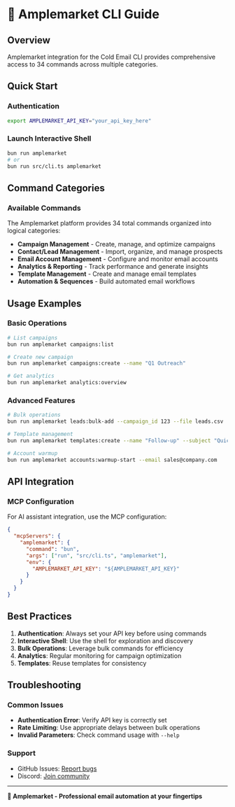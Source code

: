 # 💼 Amplemarket CLI Guide

## Overview
Amplemarket integration for the Cold Email CLI provides comprehensive access to 34 commands across multiple categories.

## Quick Start

### Authentication
```bash
export AMPLEMARKET_API_KEY="your_api_key_here"
```

### Launch Interactive Shell
```bash
bun run amplemarket
# or
bun run src/cli.ts amplemarket
```

## Command Categories

### Available Commands
The Amplemarket platform provides 34 total commands organized into logical categories:

- **Campaign Management** - Create, manage, and optimize campaigns
- **Contact/Lead Management** - Import, organize, and manage prospects
- **Email Account Management** - Configure and monitor email accounts
- **Analytics & Reporting** - Track performance and generate insights
- **Template Management** - Create and manage email templates
- **Automation & Sequences** - Build automated email workflows

## Usage Examples

### Basic Operations
```bash
# List campaigns
bun run amplemarket campaigns:list

# Create new campaign
bun run amplemarket campaigns:create --name "Q1 Outreach"

# Get analytics
bun run amplemarket analytics:overview
```

### Advanced Features
```bash
# Bulk operations
bun run amplemarket leads:bulk-add --campaign_id 123 --file leads.csv

# Template management
bun run amplemarket templates:create --name "Follow-up" --subject "Quick follow-up"

# Account warmup
bun run amplemarket accounts:warmup-start --email sales@company.com
```

## API Integration

### MCP Configuration
For AI assistant integration, use the MCP configuration:

```json
{
  "mcpServers": {
    "amplemarket": {
      "command": "bun",
      "args": ["run", "src/cli.ts", "amplemarket"],
      "env": {
        "AMPLEMARKET_API_KEY": "${AMPLEMARKET_API_KEY}"
      }
    }
  }
}
```

## Best Practices

1. **Authentication**: Always set your API key before using commands
2. **Interactive Shell**: Use the shell for exploration and discovery
3. **Bulk Operations**: Leverage bulk commands for efficiency
4. **Analytics**: Regular monitoring for campaign optimization
5. **Templates**: Reuse templates for consistency

## Troubleshooting

### Common Issues
- **Authentication Error**: Verify API key is correctly set
- **Rate Limiting**: Use appropriate delays between bulk operations
- **Invalid Parameters**: Check command usage with `--help`

### Support
- GitHub Issues: [Report bugs](https://github.com/jesseouellette/cold-email-cli/issues)
- Discord: [Join community](https://discord.gg/mB76X5QJ)

---

**💼 Amplemarket - Professional email automation at your fingertips**
